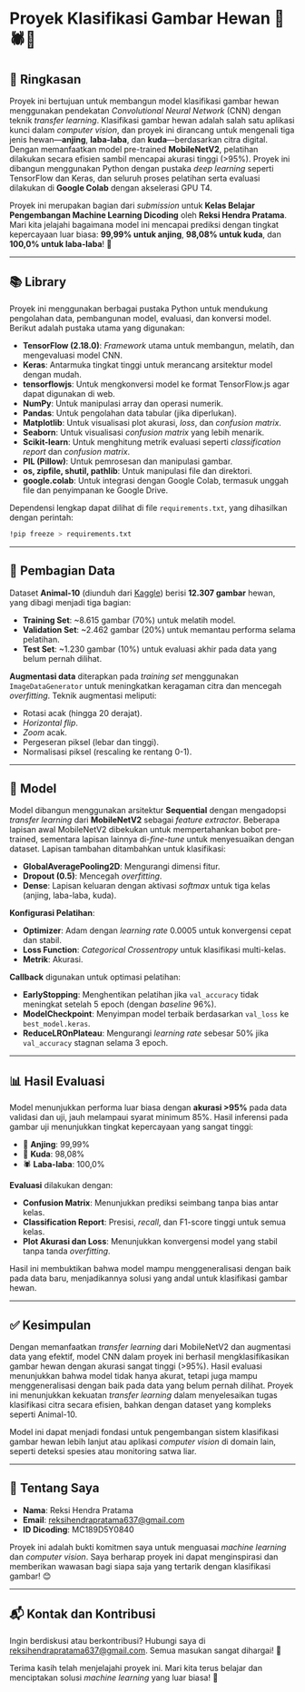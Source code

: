 # Proyek Klasifikasi Gambar Hewan 🐶🕷️🐎

## 📝 Ringkasan

Proyek ini bertujuan untuk membangun model klasifikasi gambar hewan menggunakan pendekatan *Convolutional Neural Network* (CNN) dengan teknik *transfer learning*. Klasifikasi gambar hewan adalah salah satu aplikasi kunci dalam *computer vision*, dan proyek ini dirancang untuk mengenali tiga jenis hewan—**anjing**, **laba-laba**, dan **kuda**—berdasarkan citra digital. Dengan memanfaatkan model pre-trained **MobileNetV2**, pelatihan dilakukan secara efisien sambil mencapai akurasi tinggi (>95%). Proyek ini dibangun menggunakan Python dengan pustaka *deep learning* seperti TensorFlow dan Keras, dan seluruh proses pelatihan serta evaluasi dilakukan di **Google Colab** dengan akselerasi GPU T4.

Proyek ini merupakan bagian dari *submission* untuk **Kelas Belajar Pengembangan Machine Learning Dicoding** oleh **Reksi Hendra Pratama**. Mari kita jelajahi bagaimana model ini mencapai prediksi dengan tingkat kepercayaan luar biasa: **99,99% untuk anjing**, **98,08% untuk kuda**, dan **100,0% untuk laba-laba**! 🎉

---

## 📚 Library

Proyek ini menggunakan berbagai pustaka Python untuk mendukung pengolahan data, pembangunan model, evaluasi, dan konversi model. Berikut adalah pustaka utama yang digunakan:

- **TensorFlow (2.18.0)**: *Framework* utama untuk membangun, melatih, dan mengevaluasi model CNN.
- **Keras**: Antarmuka tingkat tinggi untuk merancang arsitektur model dengan mudah.
- **tensorflowjs**: Untuk mengkonversi model ke format TensorFlow.js agar dapat digunakan di web.
- **NumPy**: Untuk manipulasi array dan operasi numerik.
- **Pandas**: Untuk pengolahan data tabular (jika diperlukan).
- **Matplotlib**: Untuk visualisasi plot akurasi, *loss*, dan *confusion matrix*.
- **Seaborn**: Untuk visualisasi *confusion matrix* yang lebih menarik.
- **Scikit-learn**: Untuk menghitung metrik evaluasi seperti *classification report* dan *confusion matrix*.
- **PIL (Pillow)**: Untuk pemrosesan dan manipulasi gambar.
- **os, zipfile, shutil, pathlib**: Untuk manipulasi file dan direktori.
- **google.colab**: Untuk integrasi dengan Google Colab, termasuk unggah file dan penyimpanan ke Google Drive.

Dependensi lengkap dapat dilihat di file `requirements.txt`, yang dihasilkan dengan perintah:
```bash
!pip freeze > requirements.txt
```

---

## 📂 Pembagian Data

Dataset **Animal-10** (diunduh dari [Kaggle](https://www.kaggle.com/datasets/alessiocorrado99/animals10)) berisi **12.307 gambar** hewan, yang dibagi menjadi tiga bagian:
- **Training Set**: ~8.615 gambar (70%) untuk melatih model.
- **Validation Set**: ~2.462 gambar (20%) untuk memantau performa selama pelatihan.
- **Test Set**: ~1.230 gambar (10%) untuk evaluasi akhir pada data yang belum pernah dilihat.

**Augmentasi data** diterapkan pada *training set* menggunakan `ImageDataGenerator` untuk meningkatkan keragaman citra dan mencegah *overfitting*. Teknik augmentasi meliputi:
- Rotasi acak (hingga 20 derajat).
- *Horizontal flip*.
- *Zoom* acak.
- Pergeseran piksel (lebar dan tinggi).
- Normalisasi piksel (rescaling ke rentang 0-1).


---

## 🧠 Model

Model dibangun menggunakan arsitektur **Sequential** dengan mengadopsi *transfer learning* dari **MobileNetV2** sebagai *feature extractor*. Beberapa lapisan awal MobileNetV2 dibekukan untuk mempertahankan bobot pre-trained, sementara lapisan lainnya di-*fine-tune* untuk menyesuaikan dengan dataset. Lapisan tambahan ditambahkan untuk klasifikasi:
- **GlobalAveragePooling2D**: Mengurangi dimensi fitur.
- **Dropout (0.5)**: Mencegah *overfitting*.
- **Dense**: Lapisan keluaran dengan aktivasi *softmax* untuk tiga kelas (anjing, laba-laba, kuda).

**Konfigurasi Pelatihan**:
- **Optimizer**: Adam dengan *learning rate* 0.0005 untuk konvergensi cepat dan stabil.
- **Loss Function**: *Categorical Crossentropy* untuk klasifikasi multi-kelas.
- **Metrik**: Akurasi.

**Callback** digunakan untuk optimasi pelatihan:
- **EarlyStopping**: Menghentikan pelatihan jika `val_accuracy` tidak meningkat setelah 5 epoch (dengan *baseline* 96%).
- **ModelCheckpoint**: Menyimpan model terbaik berdasarkan `val_loss` ke `best_model.keras`.
- **ReduceLROnPlateau**: Mengurangi *learning rate* sebesar 50% jika `val_accuracy` stagnan selama 3 epoch.

---

## 📊 Hasil Evaluasi

Model menunjukkan performa luar biasa dengan **akurasi >95%** pada data validasi dan uji, jauh melampaui syarat minimum 85%. Hasil inferensi pada gambar uji menunjukkan tingkat kepercayaan yang sangat tinggi:
- 🐶 **Anjing**: 99,99%
- 🐎 **Kuda**: 98,08%
- 🕷️ **Laba-laba**: 100,0%

**Evaluasi** dilakukan dengan:
- **Confusion Matrix**: Menunjukkan prediksi seimbang tanpa bias antar kelas.
- **Classification Report**: Presisi, *recall*, dan F1-score tinggi untuk semua kelas.
- **Plot Akurasi dan Loss**: Menunjukkan konvergensi model yang stabil tanpa tanda *overfitting*.

Hasil ini membuktikan bahwa model mampu menggeneralisasi dengan baik pada data baru, menjadikannya solusi yang andal untuk klasifikasi gambar hewan.

---

## ✅ Kesimpulan

Dengan memanfaatkan *transfer learning* dari MobileNetV2 dan augmentasi data yang efektif, model CNN dalam proyek ini berhasil mengklasifikasikan gambar hewan dengan akurasi sangat tinggi (>95%). Hasil evaluasi menunjukkan bahwa model tidak hanya akurat, tetapi juga mampu menggeneralisasi dengan baik pada data yang belum pernah dilihat. Proyek ini menunjukkan kekuatan *transfer learning* dalam menyelesaikan tugas klasifikasi citra secara efisien, bahkan dengan dataset yang kompleks seperti Animal-10.

Model ini dapat menjadi fondasi untuk pengembangan sistem klasifikasi gambar hewan lebih lanjut atau aplikasi *computer vision* di domain lain, seperti deteksi spesies atau monitoring satwa liar.

---

## 🙋 Tentang Saya

- **Nama**: Reksi Hendra Pratama
- **Email**: reksihendrapratama637@gmail.com
- **ID Dicoding**: MC189D5Y0840

Proyek ini adalah bukti komitmen saya untuk menguasai *machine learning* dan *computer vision*. Saya berharap proyek ini dapat menginspirasi dan memberikan wawasan bagi siapa saja yang tertarik dengan klasifikasi gambar! 😊

---



## 📬 Kontak dan Kontribusi

Ingin berdiskusi atau berkontribusi? Hubungi saya di [reksihendrapratama637@gmail.com](mailto:reksihendrapratama637@gmail.com). Semua masukan sangat dihargai! 🙌

Terima kasih telah menjelajahi proyek ini. Mari kita terus belajar dan menciptakan solusi *machine learning* yang luar biasa! 🚀
